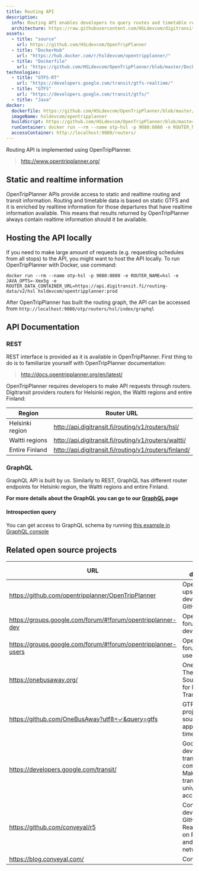 ```yaml
---
title: Routing API
description:
  info: Routing API enables developers to query routes and timetable related information using either REST or GraphQL interfaces.
  architecture: https://raw.githubusercontent.com/HSLdevcom/digitransit-site/master/pages/en/developers/apis/1-routing-api/x-service-architecture/architecture.xml
assets:
  - title: "source"
    url: https://github.com/HSLdevcom/OpenTripPlanner
  - title: "DockerHub"
    url: "https://hub.docker.com/r/hsldevcom/opentripplanner/"
  - title: "Dockerfile"
    url: "https://github.com/HSLdevcom/OpenTripPlanner/blob/master/Dockerfile"
technologies:
  - title: "GTFS-RT"
    url: "https://developers.google.com/transit/gtfs-realtime/"
  - title: "GTFS"
    url: "https://developers.google.com/transit/gtfs/"
  - title: "Java"
docker:
  dockerfile: https://github.com/HSLdevcom/OpenTripPlanner/blob/master/Dockerfile
  imageName: hsldevcom/opentripplanner
  buildScript: https://github.com/HSLdevcom/OpenTripPlanner/blob/master/.github/workflows/scripts/build_and_push_dev.sh
  runContainer: docker run --rm --name otp-hsl -p 9080:8080 -e ROUTER_NAME=hsl -e JAVA_OPTS=-Xmx5g -e ROUTER_DATA_CONTAINER_URL=https://api.digitransit.fi/routing-data/v2/hsl hsldevcom/opentripplanner:prod
  accessContainer: http://localhost:9080/routers/
---
```


Routing API is implemented using OpenTripPlanner.

> http://www.opentripplanner.org/

## Static and realtime information

OpenTripPlanner APIs provide access to static and realtime routing and transit information.
Routing and timetable data is based on static GTFS and it is enriched by realtime information for those departures that have realtime information available. This means that results returned by OpenTripPlanner always contain realtime information should it be
available.

## Hosting the API locally

If you need to make large amount of requests (e.g. requesting schedules from all stops) to the API, you might want to host the API locally.
To run OpenTripPlanner with Docker, use command:
```
docker run --rm --name otp-hsl -p 9080:8080 -e ROUTER_NAME=hsl -e JAVA_OPTS=-Xmx5g -e ROUTER_DATA_CONTAINER_URL=https://api.digitransit.fi/routing-data/v2/hsl hsldevcom/opentripplanner:prod
```
After OpenTripPlanner has built the routing graph, the API can be accessed from `http://localhost:9080/otp/routers/hsl/index/graphql`

## API Documentation

### REST

REST interface is provided as it is available in OpenTripPlanner. First thing to do is to familiarize yourself with OpenTripPlanner documentation:

> http://docs.opentripplanner.org/en/latest/

OpenTripPlanner requires developers to make API requests through routers. Digitransit providers routers for Helsinki region, the Waltti regions and entire Finland:

| Region          | Router URL                                            |
| --------------- | ----------------------------------------------------- |
| Helsinki region | http://api.digitransit.fi/routing/v1/routers/hsl/     |
| Waltti regions  | http://api.digitransit.fi/routing/v1/routers/waltti/  |
| Entire Finland  | http://api.digitransit.fi/routing/v1/routers/finland/ |

### GraphQL

GraphQL API is built by us. Similarly to REST, GraphQL has different router endpoints for Helsinki region, the Waltti regions and entire Finland.

**For more details about the GraphQL you can go to our [GraphQL](../../../apis/1-routing-api/0-graphql/) page**

#### Introspection query

You can get access to GraphQL schema by running
[this example in GraphQL console](<https://api.digitransit.fi/graphiql/hsl?query=query%20IntrospectionQuery%20%7B%0A%20%20%20%20__schema%20%7B%0A%20%20%20%20%20%20queryType%20%7B%20name%20%7D%0A%20%20%20%20%20%20mutationType%20%7B%20name%20%7D%0A%20%20%20%20%20%20types%20%7B%0A%20%20%20%20%20%20%20%20...FullType%0A%20%20%20%20%20%20%7D%0A%20%20%20%20%20%20directives%20%7B%0A%20%20%20%20%20%20%20%20name%0A%20%20%20%20%20%20%20%20description%0A%20%20%20%20%20%20%20%20args%20%7B%0A%20%20%20%20%20%20%20%20%20%20...InputValue%0A%20%20%20%20%20%20%20%20%7D%0A%20%20%20%20%20%20%20%20onOperation%0A%20%20%20%20%20%20%20%20onFragment%0A%20%20%20%20%20%20%20%20onField%0A%20%20%20%20%20%20%7D%0A%20%20%20%20%7D%0A%20%20%7D%0A%20%20fragment%20FullType%20on%20__Type%20%7B%0A%20%20%20%20kind%0A%20%20%20%20name%0A%20%20%20%20description%0A%20%20%20%20fields(includeDeprecated%3A%20true)%20%7B%0A%20%20%20%20%20%20name%0A%20%20%20%20%20%20description%0A%20%20%20%20%20%20args%20%7B%0A%20%20%20%20%20%20%20%20...InputValue%0A%20%20%20%20%20%20%7D%0A%20%20%20%20%20%20type%20%7B%0A%20%20%20%20%20%20%20%20...TypeRef%0A%20%20%20%20%20%20%7D%0A%20%20%20%20%20%20isDeprecated%0A%20%20%20%20%20%20deprecationReason%0A%20%20%20%20%7D%0A%20%20%20%20inputFields%20%7B%0A%20%20%20%20%20%20...InputValue%0A%20%20%20%20%7D%0A%20%20%20%20interfaces%20%7B%0A%20%20%20%20%20%20...TypeRef%0A%20%20%20%20%7D%0A%20%20%20%20enumValues(includeDeprecated%3A%20true)%20%7B%0A%20%20%20%20%20%20name%0A%20%20%20%20%20%20description%0A%20%20%20%20%20%20isDeprecated%0A%20%20%20%20%20%20deprecationReason%0A%20%20%20%20%7D%0A%20%20%20%20possibleTypes%20%7B%0A%20%20%20%20%20%20...TypeRef%0A%20%20%20%20%7D%0A%20%20%7D%0A%20%20fragment%20InputValue%20on%20__InputValue%20%7B%0A%20%20%20%20name%0A%20%20%20%20description%0A%20%20%20%20type%20%7B%20...TypeRef%20%7D%0A%20%20%20%20defaultValue%0A%20%20%7D%0A%20%20fragment%20TypeRef%20on%20__Type%20%7B%0A%20%20%20%20kind%0A%20%20%20%20name%0A%20%20%20%20ofType%20%7B%0A%20%20%20%20%20%20kind%0A%20%20%20%20%20%20name%0A%20%20%20%20%20%20ofType%20%7B%0A%20%20%20%20%20%20%20%20kind%0A%20%20%20%20%20%20%20%20name%0A%20%20%20%20%20%20%20%20ofType%20%7B%0A%20%20%20%20%20%20%20%20%20%20kind%0A%20%20%20%20%20%20%20%20%20%20name%0A%20%20%20%20%20%20%20%20%7D%0A%20%20%20%20%20%20%7D%0A%20%20%20%20%7D%0A%20%20%7D>)

## Related open source projects

| URL                                                           | Project description                                                                              |
| ------------------------------------------------------------- | ------------------------------------------------------------------------------------------------ |
| https://github.com/opentripplanner/OpenTripPlanner            | OpenTripPlanner upstream development on GitHub                                                   |
| https://groups.google.com/forum/#!forum/opentripplanner-dev   | OpenTripPlanner forum for developers                                                             |
| https://groups.google.com/forum/#!forum/opentripplanner-users | OpenTripPlanner forum for end users                                                              |
| https://onebusaway.org/                                       | OneBusAway: The Open Source platform for Real Time Transit Info                                  |
| https://github.com/OneBusAway?utf8=✓&query=gtfs               | GTFS related projects: Open-source transit app for real-time information                         |
| https://developers.google.com/transit/                        | Google developers transit community: Making public transit data universally accessible           |
| https://github.com/conveyal/r5                                | Conveyal R5 development on GitHub: Rapid Realistic Routing on Real-world and Reimagined networks |
| https://blog.conveyal.com/                                    | Conveyal blog                                                                                    |
